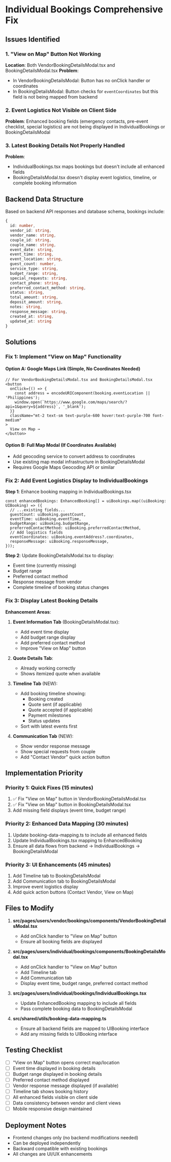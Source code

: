 # Individual Bookings Comprehensive Fix

## Issues Identified

### 1. "View on Map" Button Not Working
**Location**: Both VendorBookingDetailsModal.tsx and BookingDetailsModal.tsx
**Problem**: 
- In VendorBookingDetailsModal: Button has no onClick handler or coordinates
- In BookingDetailsModal: Button checks for `eventCoordinates` but this field is not being mapped from backend

### 2. Event Logistics Not Visible on Client Side
**Problem**: Enhanced booking fields (emergency contacts, pre-event checklist, special logistics) are not being displayed in IndividualBookings or BookingDetailsModal

### 3. Latest Booking Details Not Properly Handled
**Problem**: 
- IndividualBookings.tsx maps bookings but doesn't include all enhanced fields
- BookingDetailsModal.tsx doesn't display event logistics, timeline, or complete booking information

## Backend Data Structure

Based on backend API responses and database schema, bookings include:
```typescript
{
  id: number,
  vendor_id: string,
  vendor_name: string,
  couple_id: string,
  couple_name: string,
  event_date: string,
  event_time: string,
  event_location: string,
  guest_count: number,
  service_type: string,
  budget_range: string,
  special_requests: string,
  contact_phone: string,
  preferred_contact_method: string,
  status: string,
  total_amount: string,
  deposit_amount: string,
  notes: string,
  response_message: string,
  created_at: string,
  updated_at: string
}
```

## Solutions

### Fix 1: Implement "View on Map" Functionality

#### Option A: Google Maps Link (Simple, No Coordinates Needed)
```tsx
// For VendorBookingDetailsModal.tsx and BookingDetailsModal.tsx
<button 
  onClick={() => {
    const address = encodeURIComponent(booking.eventLocation || 'Philippines');
    window.open(`https://www.google.com/maps/search/?api=1&query=${address}`, '_blank');
  }}
  className="mt-2 text-sm text-purple-600 hover:text-purple-700 font-medium"
>
  View on Map →
</button>
```

#### Option B: Full Map Modal (If Coordinates Available)
- Add geocoding service to convert address to coordinates
- Use existing map modal infrastructure in BookingDetailsModal
- Requires Google Maps Geocoding API or similar

### Fix 2: Add Event Logistics Display to IndividualBookings

**Step 1**: Enhance booking mapping in IndividualBookings.tsx
```tsx
const enhancedBookings: EnhancedBooking[] = uiBookings.map((uiBooking: UIBooking) => ({
  // ...existing fields...
  guestCount: uiBooking.guestCount,
  eventTime: uiBooking.eventTime,
  budgetRange: uiBooking.budgetRange,
  preferredContactMethod: uiBooking.preferredContactMethod,
  // Add logistics fields
  eventCoordinates: uiBooking.eventAddress?.coordinates,
  responseMessage: uiBooking.responseMessage,
}));
```

**Step 2**: Update BookingDetailsModal.tsx to display:
- Event time (currently missing)
- Budget range
- Preferred contact method
- Response message from vendor
- Complete timeline of booking status changes

### Fix 3: Display Latest Booking Details

**Enhancement Areas**:
1. **Event Information Tab** (BookingDetailsModal.tsx):
   - Add event time display
   - Add budget range display
   - Add preferred contact method
   - Improve "View on Map" button

2. **Quote Details Tab**:
   - Already working correctly
   - Shows itemized quote when available

3. **Timeline Tab** (NEW):
   - Add booking timeline showing:
     - Booking created
     - Quote sent (if applicable)
     - Quote accepted (if applicable)
     - Payment milestones
     - Status updates
   - Sort with latest events first

4. **Communication Tab** (NEW):
   - Show vendor response message
   - Show special requests from couple
   - Add "Contact Vendor" quick action button

## Implementation Priority

### Priority 1: Quick Fixes (15 minutes)
1. ✅ Fix "View on Map" button in VendorBookingDetailsModal.tsx
2. ✅ Fix "View on Map" button in BookingDetailsModal.tsx
3. Add missing field displays (event time, budget range)

### Priority 2: Enhanced Data Mapping (30 minutes)
1. Update booking-data-mapping.ts to include all enhanced fields
2. Update IndividualBookings.tsx mapping to EnhancedBooking
3. Ensure all data flows from backend → IndividualBookings → BookingDetailsModal

### Priority 3: UI Enhancements (45 minutes)
1. Add Timeline tab to BookingDetailsModal
2. Add Communication tab to BookingDetailsModal
3. Improve event logistics display
4. Add quick action buttons (Contact Vendor, View on Map)

## Files to Modify

1. **src/pages/users/vendor/bookings/components/VendorBookingDetailsModal.tsx**
   - Add onClick handler to "View on Map" button
   - Ensure all booking fields are displayed

2. **src/pages/users/individual/bookings/components/BookingDetailsModal.tsx**
   - Add onClick handler to "View on Map" button
   - Add Timeline tab
   - Add Communication tab
   - Display event time, budget range, preferred contact method

3. **src/pages/users/individual/bookings/IndividualBookings.tsx**
   - Update EnhancedBooking mapping to include all fields
   - Pass complete booking data to BookingDetailsModal

4. **src/shared/utils/booking-data-mapping.ts**
   - Ensure all backend fields are mapped to UIBooking interface
   - Add any missing fields to UIBooking interface

## Testing Checklist

- [ ] "View on Map" button opens correct map/location
- [ ] Event time displayed in booking details
- [ ] Budget range displayed in booking details
- [ ] Preferred contact method displayed
- [ ] Vendor response message displayed (if available)
- [ ] Timeline tab shows booking history
- [ ] All enhanced fields visible on client side
- [ ] Data consistency between vendor and client views
- [ ] Mobile responsive design maintained

## Deployment Notes

- Frontend changes only (no backend modifications needed)
- Can be deployed independently
- Backward compatible with existing bookings
- All changes are UI/UX enhancements
